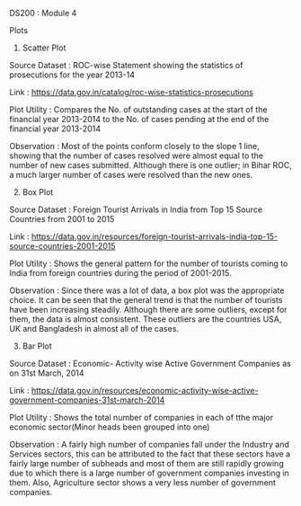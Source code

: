 DS200 : Module 4

Plots

1. Scatter Plot

Source Dataset : ROC-wise Statement showing the statistics of prosecutions for the year 2013-14

Link : https://data.gov.in/catalog/roc-wise-statistics-prosecutions

Plot Utility : Compares the No. of outstanding cases at the start of the financial year 2013-2014 to the No. of cases pending at the end of the financial year 2013-2014

Observation : Most of the points conform closely to the slope 1 line, showing that the number of cases resolved were almost equal to the number of new cases submitted. Although there is one outlier; in Bihar ROC, a much larger number of cases were resolved than the new ones.


2. Box Plot

Source Dataset : Foreign Tourist Arrivals in India from Top 15 Source Countries from 2001 to 2015

Link : https://data.gov.in/resources/foreign-tourist-arrivals-india-top-15-source-countries-2001-2015

Plot Utility : Shows the general pattern for the number of tourists coming to India from foreign countries during the period of 2001-2015.

Observation : Since there was a lot of data, a box plot was the appropriate choice. It can be seen that the general trend is that the number of tourists have been increasing steadily. Although there are some outliers, except for them, the data is almost consistent. These outliers are the countries USA, UK and Bangladesh in almost all of the cases.


3. Bar Plot

Source Dataset : Economic- Activity wise Active Government Companies as on 31st March, 2014

Link : https://data.gov.in/resources/economic-activity-wise-active-government-companies-31st-march-2014

Plot Utility : Shows the total number of companies in each of tthe major economic sector(Minor heads been grouped into one)

Observation : A fairly high number of companies fall under the Industry and Services sectors, this can be attributed to the fact that these sectors have a fairly large number of subheads and most of them are still rapidly growing due to which there is a large number of government companies investing in them. Also, Agriculture sector shows a very less number of government companies.

